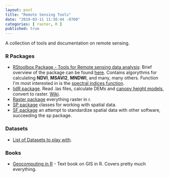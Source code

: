 ```yaml
---
layout: post
title: "Remote Sensing Tools"
date: "2019-03-11 11:30:44 -0700"
categories: [ raster, R ]
published: true
---
```


A collection of tools and documentation on remote sensing.

### R Packages

* [RStoolbox  Package - Tools for Remote sensing data analysis](https://www.rdocumentation.org/packages/RStoolbox/versions/0.2.4):  Brief overview of the package can be found [here](http://bleutner.github.io/RStoolbox/rstbx-docu/RStoolbox.html).  Contains algorythms for calculating **NDVI**, **MSAVI2**, **MNDWI**, and many, many others.  Function I'm most interested in is the [spectral indices function](http://bleutner.github.io/RStoolbox/rstbx-docu/spectralIndices.html).
* [lidR package](https://github.com/Jean-Romain/lidR). Read .las files, calculate DEMs and [canopy height models](https://github.com/Jean-Romain/lidR/wiki/Rasterizing-perfect-canopy-height-models), convert to raster. [Wiki](https://github.com/Jean-Romain/lidR/wiki).
* [Raster package](https://www.rdocumentation.org/packages/raster/versions/2.8-19) everything raster in r.
* [SP package](https://www.rdocumentation.org/packages/sp) classes for working with spatial data.
* [SF package](https://www.rdocumentation.org/packages/sf) an attempt to standardize spatial data with other software, succeeding the sp package.

### Datasets
* [List of Datasets to play with](https://github.com/chrieke/awesome-satellite-imagery-datasets).

### Books
* [Geocomputing in R](https://geocompr.robinlovelace.net/) - Text book on GIS in R.  Covers pretty much everything.
